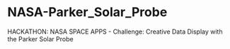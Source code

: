 # NASA-Parker_Solar_Probe
HACKATHON: NASA SPACE APPS - Challenge: Creative Data Display with the Parker Solar Probe

